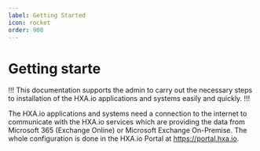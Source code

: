 ```yaml
---
label: Getting Started
icon: rocket
order: 900
---
```


# Getting starte

!!!
This documentation supports the admin to carry out the necessary steps to installation of the HXA.io applications and systems easily and quickly.
!!!

The HXA.io applications and systems need a connection to the internet to communicate with the HXA.io services which are providing the data from Microsoft 365 (Exchange Online) or Microsoft Exchange On-Premise. The whole configuration is done in the HXA.io Portal at https://portal.hxa.io.

